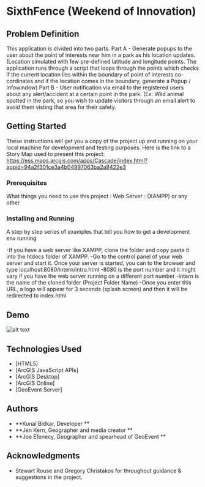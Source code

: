 # SixthFence (Weekend of Innovation)

## Problem Definition

This application is divided into two parts. 
Part A - Generate popups to the user about the point of interests near him in a park as his location updates. (Location simulated with few pre-defined latitude and longitude points. The application runs through a script that loops through the points which checks if the current location lies within the boundary of point of interests co-cordinates and if the location comes in the boundary, generate a Popup / Infowindow)
Part B - User notification via email to the registered users about any alert/accident at a certain point in the park. (Ex: Wild animal spotted in the park, so you wish to update visitors through an email alert to avoid them visting that area for their safety.

## Getting Started

These instructions will get you a copy of the project up and running on your local machine for development and testing purposes. 
Here is the link to a Story Map used to present this project: 
https://ess.maps.arcgis.com/apps/Cascade/index.html?appid=94a2f301ce3a4b04997063ba2a8422e3

### Prerequisites

What things you need to use this project : 
Web Server : (XAMPP) or any other

### Installing and Running

A step by step series of examples that tell you how to get a development env running

-If you have a web server like XAMPP, clone the folder and copy paste it into the htdocs folder of XAMPP.
-Go to the control panel of your web server and start it. Once your server is started, you can to the browser
 and type localhost:8080/intern/intro.html
  -8080 is the port number and it might vary if you have the web server running on a different port number
  -intern is the name of the cloned folder (Project Folder Name)
-Once you enter this URL, a logo will appear for 3 seconds (splash screen) and then it will be redirected to index.html

## Demo
![alt text](https://raw.githubusercontent.com/kunalbidkar/SixthFence.github.io/master/sf.gif)

## Technologies Used

* [HTML5]
* [ArcGIS JavaScript APIs]
* [ArcGIS Desktop]
* [ArcGIS Online]
* [GeoEvent Server]
 
 
## Authors

* **Kunal Bidkar, Developer ** 
* **Jen Kern, Geographer and media creator ** 
* **Joe Efenecy, Geographer and spearhead of GeoEvent ** 

## Acknowledgments

* Stewart Rouse and Gregory Christakos for throughout guidance & suggestions in the project.


